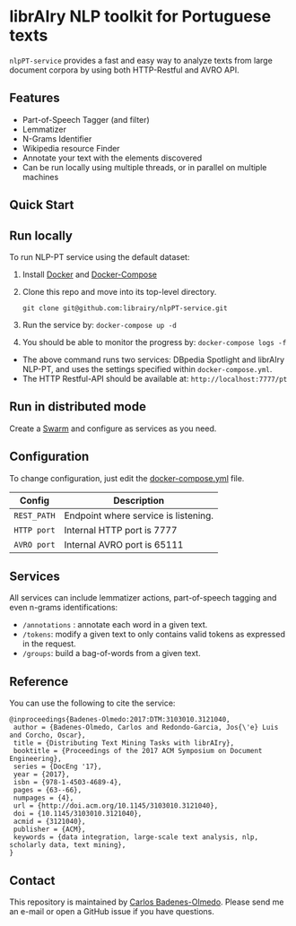 # librAIry NLP toolkit for Portuguese texts

`nlpPT-service` provides a fast and easy way to analyze texts from large document corpora by using both HTTP-Restful and AVRO API.

## Features
- Part-of-Speech Tagger (and filter)
- Lemmatizer
- N-Grams Identifier
- Wikipedia resource Finder
- Annotate your text with the elements discovered
- Can be run locally using multiple threads, or in parallel on multiple machines


## Quick Start

## Run locally
To run NLP-PT service using the default dataset:
1. Install [Docker](https://docs.docker.com/install/) and [Docker-Compose](https://docs.docker.com/compose/install/) 
1. Clone this repo and move into its top-level directory.

	```
	git clone git@github.com:librairy/nlpPT-service.git
	```
1. Run the service by: `docker-compose up -d`
1. You should be able to monitor the progress by: `docker-compose logs -f`

- The above command runs two services: DBpedia Spotlight and librAIry NLP-PT, and uses the settings specified within `docker-compose.yml`.
- The HTTP Restful-API should be available at: `http://localhost:7777/pt` 

## Run in distributed mode
Create a [Swarm](https://docs.docker.com/engine/swarm/swarm-tutorial/create-swarm/) and configure as services as you need.



## Configuration
To change configuration, just edit the [docker-compose.yml](docker-compose.yml) file.

| Config  |  Description |
|---|---|
| `REST_PATH`  |Endpoint where service is listening.    |
| `HTTP port`   |Internal HTTP port is 7777|
| `AVRO port`  | Internal AVRO port is 65111  |


## Services
All services can include lemmatizer actions, part-of-speech tagging and even n-grams identifications:
- `/annotations` : annotate each word in a given text. 
- `/tokens`: modify a given text to only contains valid tokens as expressed in the request.
- `/groups`: build a bag-of-words from a given text.


## Reference

You can use the following to cite the service:

```
@inproceedings{Badenes-Olmedo:2017:DTM:3103010.3121040,
 author = {Badenes-Olmedo, Carlos and Redondo-Garcia, Jos{\'e} Luis and Corcho, Oscar},
 title = {Distributing Text Mining Tasks with librAIry},
 booktitle = {Proceedings of the 2017 ACM Symposium on Document Engineering},
 series = {DocEng '17},
 year = {2017},
 isbn = {978-1-4503-4689-4},
 pages = {63--66},
 numpages = {4},
 url = {http://doi.acm.org/10.1145/3103010.3121040},
 doi = {10.1145/3103010.3121040},
 acmid = {3121040},
 publisher = {ACM},
 keywords = {data integration, large-scale text analysis, nlp, scholarly data, text mining},
} 

```

## Contact
This repository is maintained by [Carlos Badenes-Olmedo](mailto:cbadenes@gmail.com). Please send me an e-mail or open a GitHub issue if you have questions. 


